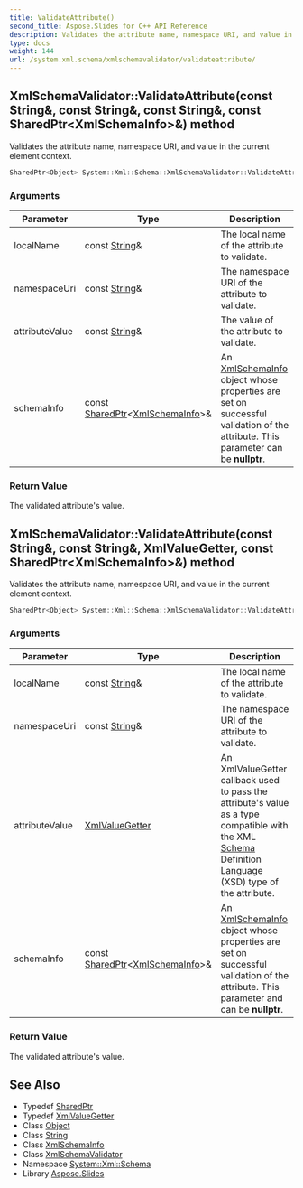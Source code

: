 ```yaml
---
title: ValidateAttribute()
second_title: Aspose.Slides for C++ API Reference
description: Validates the attribute name, namespace URI, and value in the current element context.
type: docs
weight: 144
url: /system.xml.schema/xmlschemavalidator/validateattribute/
---
```

## XmlSchemaValidator::ValidateAttribute(const String\&, const String\&, const String\&, const SharedPtr\<XmlSchemaInfo\>\&) method


Validates the attribute name, namespace URI, and value in the current element context.

```cpp
SharedPtr<Object> System::Xml::Schema::XmlSchemaValidator::ValidateAttribute(const String &localName, const String &namespaceUri, const String &attributeValue, const SharedPtr<XmlSchemaInfo> &schemaInfo)
```


### Arguments

| Parameter | Type | Description |
| --- | --- | --- |
| localName | const [String](../../../system/string/)\& | The local name of the attribute to validate. |
| namespaceUri | const [String](../../../system/string/)\& | The namespace URI of the attribute to validate. |
| attributeValue | const [String](../../../system/string/)\& | The value of the attribute to validate. |
| schemaInfo | const [SharedPtr](../../../system/sharedptr/)\<[XmlSchemaInfo](../../xmlschemainfo/)\>\& | An [XmlSchemaInfo](../../xmlschemainfo/) object whose properties are set on successful validation of the attribute. This parameter can be **nullptr**. |

### Return Value

The validated attribute's value.

## XmlSchemaValidator::ValidateAttribute(const String\&, const String\&, XmlValueGetter, const SharedPtr\<XmlSchemaInfo\>\&) method


Validates the attribute name, namespace URI, and value in the current element context.

```cpp
SharedPtr<Object> System::Xml::Schema::XmlSchemaValidator::ValidateAttribute(const String &localName, const String &namespaceUri, XmlValueGetter attributeValue, const SharedPtr<XmlSchemaInfo> &schemaInfo)
```


### Arguments

| Parameter | Type | Description |
| --- | --- | --- |
| localName | const [String](../../../system/string/)\& | The local name of the attribute to validate. |
| namespaceUri | const [String](../../../system/string/)\& | The namespace URI of the attribute to validate. |
| attributeValue | [XmlValueGetter](../../xmlvaluegetter/) | An XmlValueGetter callback used to pass the attribute's value as a type compatible with the XML [Schema](../../) Definition Language (XSD) type of the attribute. |
| schemaInfo | const [SharedPtr](../../../system/sharedptr/)\<[XmlSchemaInfo](../../xmlschemainfo/)\>\& | An [XmlSchemaInfo](../../xmlschemainfo/) object whose properties are set on successful validation of the attribute. This parameter and can be **nullptr**. |

### Return Value

The validated attribute's value.

## See Also

* Typedef [SharedPtr](../../../system/sharedptr/)
* Typedef [XmlValueGetter](../../xmlvaluegetter/)
* Class [Object](../../../system/object/)
* Class [String](../../../system/string/)
* Class [XmlSchemaInfo](../../xmlschemainfo/)
* Class [XmlSchemaValidator](../)
* Namespace [System::Xml::Schema](../../)
* Library [Aspose.Slides](../../../)